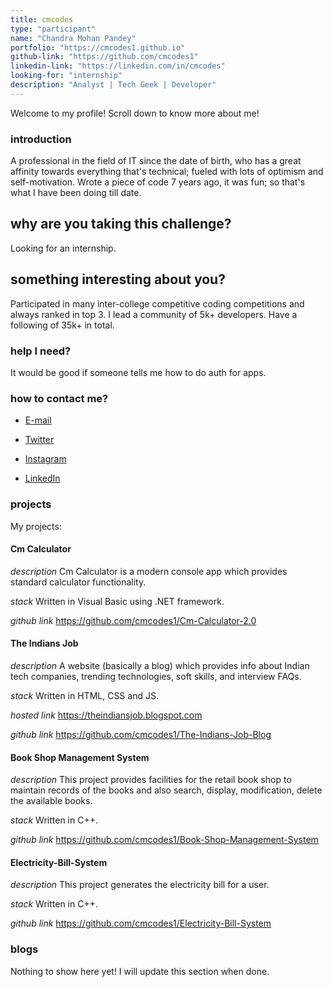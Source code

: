 ```yaml
---
title: cmcodes
type: "participant"
name: "Chandra Mohan Pandey"
portfolio: "https://cmcodes1.github.io"
github-link: "https://github.com/cmcodes1"
linkedin-link: "https://linkedin.com/in/cmcodes"
looking-for: "internship"
description: "Analyst | Tech Geek | Developer"
---
```


Welcome to my profile! Scroll down to know more about me!

### introduction

A professional in the field of IT since the date of birth, who has a great affinity towards everything that's technical; fueled with lots of optimism and self-motivation.
Wrote a piece of code 7 years ago, it was fun; so that's what I have been doing till date.

## why are you taking this challenge?

Looking for an internship.

## something interesting about you?

Participated in many inter-college competitive coding competitions and always ranked in top 3.
I lead a community of 5k+ developers. Have a following of 35k+ in total.

### help I need?

It would be good if someone tells me how to do auth for apps.

### how to contact me?

- [E-mail](mailto:chandramohan.pandey2015@gmail.com)

- [Twitter](https://twitter.com/cmcodes1)

- [Instagram](https://instagram.com/cmcodes)

- [LinkedIn](https://linkedin.com/in/cmcodes)

### projects

My projects:

#### Cm Calculator

_description_ Cm Calculator is a modern console app which provides standard calculator functionality.

_stack_ Written in Visual Basic using .NET framework.

_github link_ https://github.com/cmcodes1/Cm-Calculator-2.0

#### The Indians Job

_description_ A website (basically a blog) which provides info about Indian tech companies, trending technologies, soft skills, and interview FAQs.

_stack_ Written in HTML, CSS and JS.

_hosted link_ https://theindiansjob.blogspot.com 

_github link_ https://github.com/cmcodes1/The-Indians-Job-Blog

#### Book Shop Management System

_description_ This project provides facilities for the retail book shop to maintain records of the books and also search, display, modification, delete the available books.

_stack_ Written in C++.

_github link_ https://github.com/cmcodes1/Book-Shop-Management-System

#### Electricity-Bill-System

_description_ This project generates the electricity bill for a user.

_stack_ Written in C++.

_github link_ https://github.com/cmcodes1/Electricity-Bill-System

### blogs

Nothing to show here yet! I will update this section when done.
